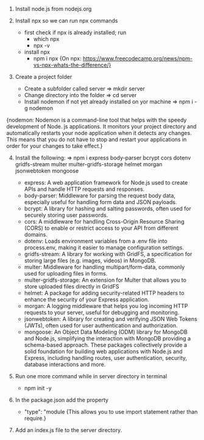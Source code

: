 1. Install node.js from nodejs.org
2. Install npx so we can run npx commands
      - first check if npx is already installed; run
        - which npx
        - npx -v
      - install npx
        - npm i npx
  {On npx: https://www.freecodecamp.org/news/npm-vs-npx-whats-the-difference/}

3. Create a project folder
      - Create a subfolder called server => mkdir server
      - Change directory into the folder => cd server
      - Install nodemon if not yet already installed on yor machine => npm i -g nodemon

  {nodemon: Nodemon is a command-line tool that helps with the speedy development of Node. js applications. It monitors your project directory and automatically restarts your node application when it detects any changes. This means that you do not have to stop and restart your applications in order for your changes to take effect.}

4. Install the following:
    => npm i express body-parser bcrypt cors dotenv gridfs-stream multer multer-gridfs-storage helmet morgan jsonwebtoken mongoose
      - express: A web application framework for Node.js used to create APIs and handle HTTP requests and responses.
      - body-parser: Middleware for parsing the request body data, especially useful for handling form data and JSON payloads.
      - bcrypt: A library for hashing and salting passwords, often used for securely storing user passwords.
      - cors: A middleware for handling Cross-Origin Resource Sharing (CORS) to enable or restrict access to your API from different domains.
      - dotenv: Loads environment variables from a .env file into process.env, making it easier to manage configuration settings.
      - gridfs-stream: A library for working with GridFS, a specification for storing large files (e.g. images, videos) in MongoDB.
      - multer: Middleware for handling multipart/form-data, commonly used for uploading files in forms.
      - multer-gridfs-storage: An extension for Multer that allows you to store uploaded files directly in GridFS
      - helmet: A package for adding security-related HTTP headers to enhance the security of your Express application.
      - morgan: A logging middleware that helps you log incoming HTTP requests to your server, useful for debugging and monitoring.
      - jsonwebtoken: A library for creating and verifying JSON Web Tokens (JWTs), often used for user authentication and authorization.
      - mongoose: An Object Data Modeling (ODM) library for MongoDB and Node.js, simplifying the interaction with MongoDB providing a schema-based approach.
    These packages collectively provide a solid foundation for building web applications with Node.js and Express, including handling routes, user authentication, security, database interactions and more.

5. Run one more command while in server directory in terminal
      - npm init -y
6. In the package.json add the property
      - "type": "module
     {This allows you to use import statement rather than require.}    
7.  Add an index.js file to the server directory.